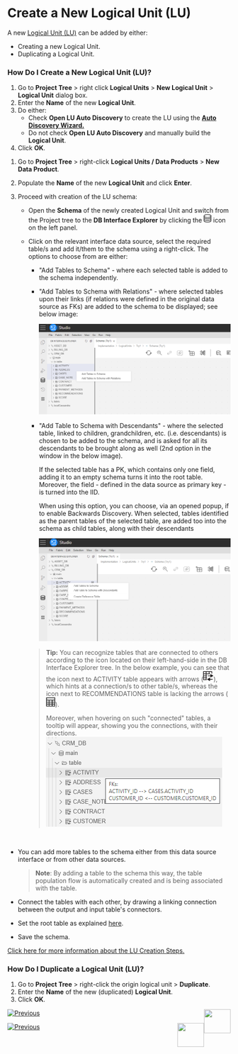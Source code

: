 # Create a New Logical Unit (LU)

A new [Logical Unit (LU)](/articles/03_logical_units/01_LU_overview.md) can be added by either:

* Creating a new Logical Unit.
* Duplicating a Logical Unit. 

### How Do I Create a New Logical Unit (LU)?

<studio>

1. Go to **Project Tree** > right click **Logical Units** > **New Logical Unit** > **Logical Unit** dialog box. 
2. Enter the **Name** of the new **Logical Unit**. 
3. Do either: 
    * Check **Open LU Auto Discovery** to create the LU using the [**Auto Discovery Wizard.**](/articles/03_logical_units/06_auto_discovery_wizard.md) 
    * Do not check **Open LU Auto Discovery** and manually build the **Logical Unit**. 
4. Click **OK**.

</studio>

<web>

1. Go to **Project Tree** > right-click **Logical Units / Data Products** > **New Data Product**. 

2. Populate the **Name** of the new **Logical Unit** and click **Enter**.

3. Proceed with creation of the LU schema:

   * Open the **Schema** of the newly created Logical Unit and switch from the Project tree to the **DB Interface Explorer** by clicking the <img src="../04_fabric_studio/images/web/datasource_explorer.png" style="zoom:67%;" /> icon on the left panel.

   * Click on the relevant interface data source, select the required table/s and add it/them to the schema using a right-click. The options to choose from are either:

     * "Add Tables to Schema" - where each selected table is added to the schema independently.

     * "Add Tables to Schema with Relations" - where selected tables upon their links (if relations were defined in the original data source as FKs) are added to the schema to be displayed; see below image:

       ![images](images/web/add_tables_w_relations3.png)​

     * "Add Table to Schema with Descendants" - where the selected table, linked to children, grandchildren, etc. (i.e. descendants) is chosen to be added to the schema, and is asked for all its descendants to be brought along as well (2nd option in the window in the below image).

       If the selected table has a PK, which contains only one field, adding it to an empty schema turns it into the root table. Moreover, the field - defined in the data source as primary key - is turned into the IID. 

       When using this option, you can choose, via an opened popup, if to enable Backwards Discovery. When selected, tables identified as the parent tables of the selected table, are added too into the schema as child tables, along with their descendants
   
       ![images](images/web/add_table_w_descendants3.png)




      >**Tip:** You can recognize tables that are connected to others according to the icon located on their left-hand-side in the DB Interface Explorer tree. In the below example, you can see that the icon next to ACTIVITY table appears with arrows (<img src="images/web/05_table_icon_with_connection.png" style="zoom:50%;" />), which hints at a connection/s to other table/s, whereas the icon next to RECOMMENDATIONS table is lacking the arrows (<img src="images/web/05_table_icon_without_connection.png" style="zoom: 50%;" />). 
     >
     >Moreover, when hovering on such "connected" tables, a tooltip will appear, showing you the connections, with their directions. ![](images/web/05_fk_hint.png)

​     

   * You can add more tables to the schema either from this data source interface or from other data sources.

     > **Note**: By adding a table to the schema this way, the table population flow is automatically created and is being associated with the table.

   * Connect the tables with each other, by drawing a linking connection between the output and input table's connectors.

   * Set the root table as explained [here](/articles/03_logical_units/08_define_root_table_and_instance_ID_LU_schema.md).

   * Save the schema. 

</web>

[Click here for more information about the LU Creation Steps.](/articles/03_logical_units/02_create_a_logical_unit_flow.md)

### How Do I Duplicate a Logical Unit (LU)?

1. Go to **Project Tree** > right-click the origin logical unit > **Duplicate**. 
2. Enter the **Name** of the new (duplicated) **Logical Unit**. 
3. Click **OK**.  

<studio>

[![Previous](/articles/images/Previous.png)](/articles/03_logical_units/04_LU_properties.md)[<img align="right" width="60" height="54" src="/articles/images/Next.png">](/articles/03_logical_units/06_auto_discovery_wizard.md)

</studio>

<web>

[![Previous](/articles/images/Previous.png)](03_LU_schema_window.md)[<img align="right" width="60" height="54" src="/articles/images/Next.png">](08_define_root_table_and_instance_ID_LU_schema.md)

</web>

